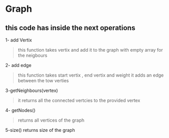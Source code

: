 # Graph

## this code has inside the next operations

1- add Vertix

> this function takes vertix and add it to the graph with empty array for the neigbours

2- add edge
> this function takes start vertix , end vertix and weight
it adds an edge between the tow verties

3-getNeighbours(vertex)
>it returns all the connected vertcies to the provided vertex

4- getNodes()
> returns all vertices of the graph

5-size()
returns size of the graph
